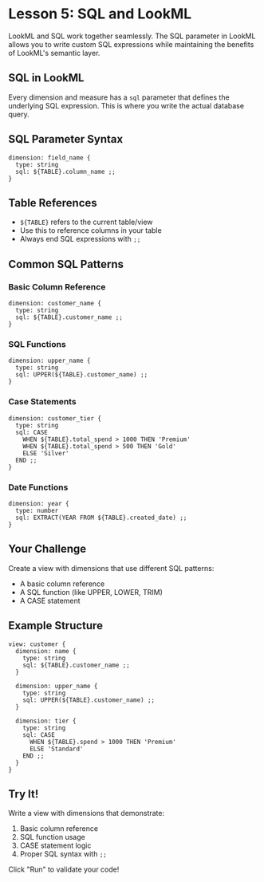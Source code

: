 # Lesson 5: SQL and LookML

LookML and SQL work together seamlessly. The SQL parameter in LookML allows you to write custom SQL expressions while maintaining the benefits of LookML's semantic layer.

## SQL in LookML

Every dimension and measure has a `sql` parameter that defines the underlying SQL expression. This is where you write the actual database query.

## SQL Parameter Syntax

```lookml
dimension: field_name {
  type: string
  sql: ${TABLE}.column_name ;;
}
```

## Table References

- `${TABLE}` refers to the current table/view
- Use this to reference columns in your table
- Always end SQL expressions with `;;`

## Common SQL Patterns

### Basic Column Reference
```lookml
dimension: customer_name {
  type: string
  sql: ${TABLE}.customer_name ;;
}
```

### SQL Functions
```lookml
dimension: upper_name {
  type: string
  sql: UPPER(${TABLE}.customer_name) ;;
}
```

### Case Statements
```lookml
dimension: customer_tier {
  type: string
  sql: CASE 
    WHEN ${TABLE}.total_spend > 1000 THEN 'Premium'
    WHEN ${TABLE}.total_spend > 500 THEN 'Gold'
    ELSE 'Silver'
  END ;;
}
```

### Date Functions
```lookml
dimension: year {
  type: number
  sql: EXTRACT(YEAR FROM ${TABLE}.created_date) ;;
}
```

## Your Challenge

Create a view with dimensions that use different SQL patterns:
- A basic column reference
- A SQL function (like UPPER, LOWER, TRIM)
- A CASE statement

## Example Structure

```lookml
view: customer {
  dimension: name {
    type: string
    sql: ${TABLE}.customer_name ;;
  }
  
  dimension: upper_name {
    type: string
    sql: UPPER(${TABLE}.customer_name) ;;
  }
  
  dimension: tier {
    type: string
    sql: CASE 
      WHEN ${TABLE}.spend > 1000 THEN 'Premium'
      ELSE 'Standard'
    END ;;
  }
}
```

## Try It!

Write a view with dimensions that demonstrate:
1. Basic column reference
2. SQL function usage
3. CASE statement logic
4. Proper SQL syntax with `;;`

Click "Run" to validate your code! 